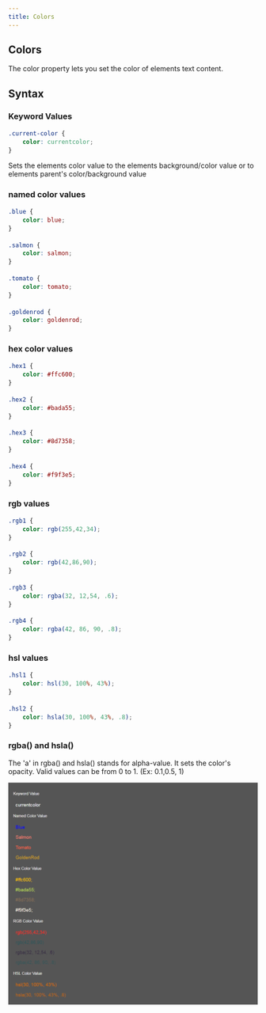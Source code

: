 ```yaml
---
title: Colors
---
```

## Colors
The color property lets you set the color of elements text content.

## Syntax

### Keyword Values
```css
.current-color {
	color: currentcolor;
}
```
Sets the elements color value to the elements background/color value or to elements parent's color/background value

### named color values
```css
.blue {
	color: blue;
}

.salmon {
	color: salmon;
}

.tomato {
	color: tomato;
}

.goldenrod {
	color: goldenrod;
}
```

### hex color values
```css
.hex1 {
	color: #ffc600;
}

.hex2 {
	color: #bada55;
}

.hex3 {
	color: #8d7358;
}

.hex4 {
	color: #f9f3e5;
}
```

### rgb values
```css
.rgb1 {
	color: rgb(255,42,34);
}

.rgb2 {
	color: rgb(42,86,90);
}

.rgb3 {
	color: rgba(32, 12,54, .6);
}

.rgb4 {
	color: rgba(42, 86, 90, .8);
}
```

### hsl values
```css
.hsl1 {
	color: hsl(30, 100%, 43%);
}

.hsl2 {
	color: hsla(30, 100%, 43%, .8);
}
```

### rgba() and hsla()
The 'a' in rgba() and hsla() stands for alpha-value. It sets the color's opacity. Valid values can be from 0 to 1. (Ex: 0.1,0.5, 1)

![Color value examples](https://raw.githubusercontent.com/PriyeshT/FCC-guides-images/master/color.png)

